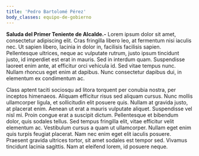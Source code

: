 ```yaml
---
title: 'Pedro Bartolomé Pérez'
body_classes: equipo-de-gobierno
---
```


**Saluda del Primer Teniente de Alcalde.-** Lorem ipsum dolor sit amet, consectetur adipiscing elit. Cras fringilla libero leo, at fermentum nisi iaculis nec. Ut sapien libero, lacinia in dolor in, facilisis facilisis sapien. Pellentesque ultrices, neque ac vulputate rutrum, justo ipsum tincidunt justo, id imperdiet est erat in mauris. Sed in interdum quam. Suspendisse laoreet enim ante, at efficitur orci vehicula id. Sed vitae tempus nunc. Nullam rhoncus eget enim at dapibus. Nunc consectetur dapibus dui, in elementum ex condimentum ac.

Class aptent taciti sociosqu ad litora torquent per conubia nostra, per inceptos himenaeos. Aliquam efficitur risus sed aliquam cursus. Nunc mollis ullamcorper ligula, et sollicitudin elit posuere quis. Nullam at gravida justo, at placerat enim. Aenean ut erat a mauris vulputate aliquet. Suspendisse vel nisl mi. Proin congue erat a suscipit dictum. Pellentesque et bibendum dolor, quis sodales tellus. Sed tempus fringilla elit, vitae efficitur velit elementum ac. Vestibulum cursus a quam ut ullamcorper. Nullam eget enim quis turpis feugiat placerat. Nam nec enim eget elit iaculis posuere. Praesent gravida ultrices tortor, sit amet sodales est tempor sed. Vivamus tincidunt lacinia sagittis. Nam at eleifend lorem, id posuere neque.
